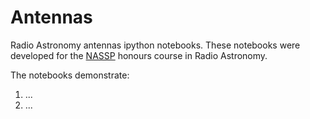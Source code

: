 Antennas
========

Radio Astronomy antennas ipython notebooks. These notebooks were developed for the [NASSP](http://www.star.ac.za) honours course in Radio Astronomy.

The notebooks demonstrate:

1. ...
2. ...
